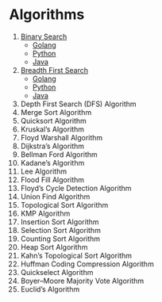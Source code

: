 # Algorithms

1. [Binary Search](./binary_search/description.md)
   - [Golang](./binary_search/go)
   - [Python](./binary_search/python)
   - [Java](./binary_search/java)
2. [Breadth First Search](./breadth_first_search/description.md)
   - [Golang](./breadth_first_search/go)
   - [Python](./breadth_first_search/python)
   - [Java](./breadth_first_search/java)
3. Depth First Search (DFS) Algorithm
4. Merge Sort Algorithm
5. Quicksort Algorithm
6. Kruskal’s Algorithm
7. Floyd Warshall Algorithm
8. Dijkstra’s Algorithm
9. Bellman Ford Algorithm
10. Kadane’s Algorithm
11. Lee Algorithm
12. Flood Fill Algorithm
13. Floyd’s Cycle Detection Algorithm
14. Union Find Algorithm
15. Topological Sort Algorithm
16. KMP Algorithm
17. Insertion Sort Algorithm
18. Selection Sort Algorithm
19. Counting Sort Algorithm
20. Heap Sort Algorithm
21. Kahn’s Topological Sort Algorithm
22. Huffman Coding Compression Algorithm
23. Quickselect Algorithm
24. Boyer–Moore Majority Vote Algorithm
25. Euclid’s Algorithm

